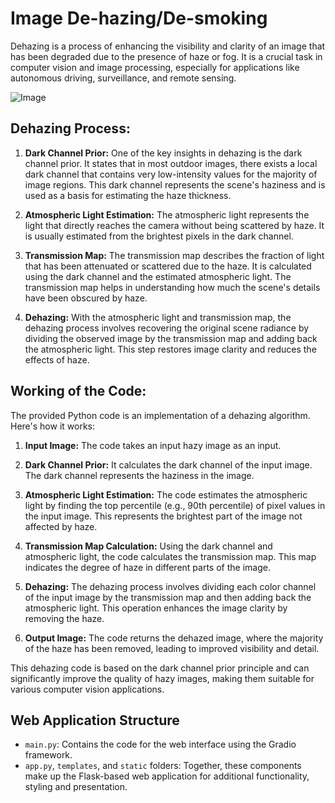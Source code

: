 # Image De-hazing/De-smoking


Dehazing is a process of enhancing the visibility and clarity of an image that has been degraded due to the presence of haze or fog. It is a crucial task in computer vision and image processing, especially for applications like autonomous driving, surveillance, and remote sensing.

![Image](https://github.com/Sgvkamalakar/Dehazing-Images/assets/103712713/87e90554-6a63-4e18-ba7c-2a799e48ffa0)


## Dehazing Process:

1. **Dark Channel Prior:** One of the key insights in dehazing is the dark channel prior. It states that in most outdoor images, there exists a local dark channel that contains very low-intensity values for the majority of image regions. This dark channel represents the scene's haziness and is used as a basis for estimating the haze thickness.

2. **Atmospheric Light Estimation:** The atmospheric light represents the light that directly reaches the camera without being scattered by haze. It is usually estimated from the brightest pixels in the dark channel.

3. **Transmission Map:** The transmission map describes the fraction of light that has been attenuated or scattered due to the haze. It is calculated using the dark channel and the estimated atmospheric light. The transmission map helps in understanding how much the scene's details have been obscured by haze.

4. **Dehazing:** With the atmospheric light and transmission map, the dehazing process involves recovering the original scene radiance by dividing the observed image by the transmission map and adding back the atmospheric light. This step restores image clarity and reduces the effects of haze.

## Working of the Code:

The provided Python code is an implementation of a dehazing algorithm. Here's how it works:

1. **Input Image:** The code takes an input hazy image as an input.

2. **Dark Channel Prior:** It calculates the dark channel of the input image. The dark channel represents the haziness in the image.

3. **Atmospheric Light Estimation:** The code estimates the atmospheric light by finding the top percentile (e.g., 90th percentile) of pixel values in the input image. This represents the brightest part of the image not affected by haze.

4. **Transmission Map Calculation:** Using the dark channel and atmospheric light, the code calculates the transmission map. This map indicates the degree of haze in different parts of the image.

5. **Dehazing:** The dehazing process involves dividing each color channel of the input image by the transmission map and then adding back the atmospheric light. This operation enhances the image clarity by removing the haze.

6. **Output Image:** The code returns the dehazed image, where the majority of the haze has been removed, leading to improved visibility and detail.

This dehazing code is based on the dark channel prior principle and can significantly improve the quality of hazy images, making them suitable for various computer vision applications.

## Web Application Structure

- `main.py`: Contains the code for the web interface using the Gradio framework.
- `app.py`, `templates`, and `static` folders: Together, these components make up the Flask-based web application for additional functionality, styling and presentation.

